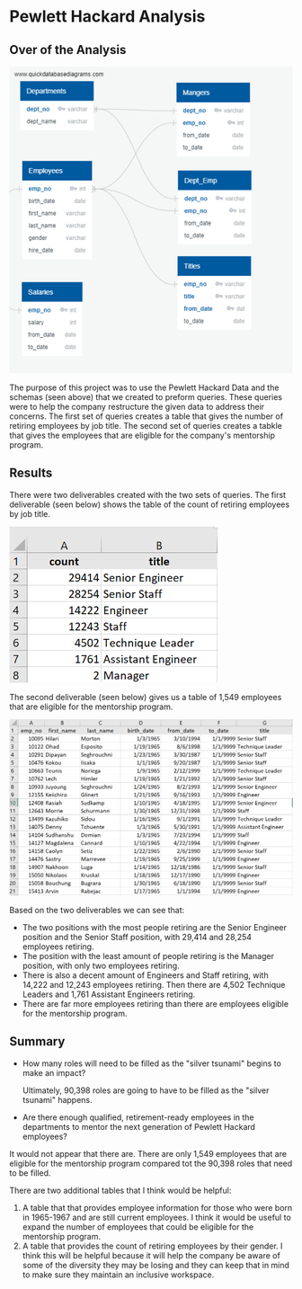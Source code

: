# Pewlett Hackard Analysis

## Over of the Analysis
![Schemas](https://github.com/naomishields/Pewlett-Hackard-Analysis/blob/main/EmployeeDB.png)

The purpose of this project was to use the Pewlett Hackard Data and the schemas (seen above) that we created to preform queries. These queries were to help the company restructure the given data to address their concerns. The first set of queries creates a table that gives the number of retiring employees by job title. The second set of queries creates a tabkle that gives the employees that are eligible for the company's mentorship program. 

## Results
There were two deliverables created with the two sets of queries. The first deliverable (seen below) shows the table of the count of retiring employees by job title.

![Retiring Employees](https://github.com/naomishields/Pewlett-Hackard-Analysis/blob/main/Resources/retiring_titles.png)

The second deliverable (seen below) gives us a table of 1,549 employees that are eligible for the mentorship program.

![Mentorship Eligible](https://github.com/naomishields/Pewlett-Hackard-Analysis/blob/main/Resources/mentorship_eligibility.png)

Based on the two deliverables we can see that:
* The two positions with the most people retiring are the Senior Engineer position and the Senior Staff position, with 29,414 and 28,254 employees retiring.
* The position with the least amount of people retiring is the Manager position, with only two employees retiring.
* There is also a decent amount of Engineers and Staff retiring, with 14,222 and 12,243 employees retiring. Then there are 4,502 Technique Leaders and 1,761 Assistant Engineers retiring.
* There are far more employees retiring than there are employees eligible for the mentorship program.

## Summary 
* How many roles will need to be filled as the "silver tsunami" begins to make an impact?
  
  Ultimately, 90,398 roles are going to have to be filled as the "silver tsunami" happens. 
  
 * Are there enough qualified, retirement-ready employees in the departments to mentor the next generation of Pewlett Hackard employees?
  
  It would not appear that there are. There are only 1,549 employees that are eligible for the mentorship program compared tot the 90,398 roles that need to be filled. 
  
There are two additional tables that I think would be helpful:
1. A table that that provides employee information for those who were born in 1965-1967 and are still current employees. I think it would be useful to expand the number of employees that could be eligible for the mentorship program. 
2. A table that provides the count of retiring employees by their gender. I think this will be helpful because it will help the company be aware of some of the diversity they may be losing and they can keep that in mind to make sure they maintain an inclusive workspace.




